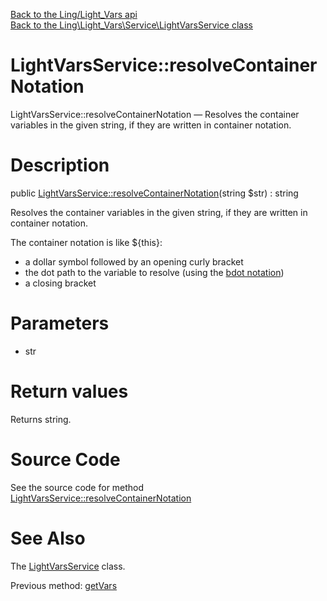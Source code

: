 [Back to the Ling/Light_Vars api](https://github.com/lingtalfi/Light_Vars/blob/master/doc/api/Ling/Light_Vars.md)<br>
[Back to the Ling\Light_Vars\Service\LightVarsService class](https://github.com/lingtalfi/Light_Vars/blob/master/doc/api/Ling/Light_Vars/Service/LightVarsService.md)


LightVarsService::resolveContainerNotation
================



LightVarsService::resolveContainerNotation — Resolves the container variables in the given string, if they are written in container notation.




Description
================


public [LightVarsService::resolveContainerNotation](https://github.com/lingtalfi/Light_Vars/blob/master/doc/api/Ling/Light_Vars/Service/LightVarsService/resolveContainerNotation.md)(string $str) : string




Resolves the container variables in the given string, if they are written in container notation.

The container notation is like ${this}:

- a dollar symbol followed by an opening curly bracket
- the dot path to the variable to resolve (using the [bdot notation](https://github.com/karayabin/universe-snapshot/blob/master/universe/Ling/Bat/doc/bdot-notation.md))
- a closing bracket




Parameters
================


- str

    


Return values
================

Returns string.








Source Code
===========
See the source code for method [LightVarsService::resolveContainerNotation](https://github.com/lingtalfi/Light_Vars/blob/master/Service/LightVarsService.php#L101-L109)


See Also
================

The [LightVarsService](https://github.com/lingtalfi/Light_Vars/blob/master/doc/api/Ling/Light_Vars/Service/LightVarsService.md) class.

Previous method: [getVars](https://github.com/lingtalfi/Light_Vars/blob/master/doc/api/Ling/Light_Vars/Service/LightVarsService/getVars.md)<br>

